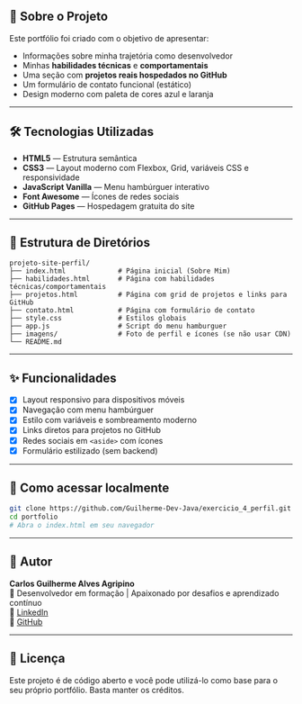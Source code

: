 ## 🧠 Sobre o Projeto

Este portfólio foi criado com o objetivo de apresentar:

- Informações sobre minha trajetória como desenvolvedor
- Minhas **habilidades técnicas** e **comportamentais**
- Uma seção com **projetos reais hospedados no GitHub**
- Um formulário de contato funcional (estático)
- Design moderno com paleta de cores azul e laranja

---

## 🛠️ Tecnologias Utilizadas

- **HTML5** — Estrutura semântica
- **CSS3** — Layout moderno com Flexbox, Grid, variáveis CSS e responsividade
- **JavaScript Vanilla** — Menu hambúrguer interativo
- **Font Awesome** — Ícones de redes sociais
- **GitHub Pages** — Hospedagem gratuita do site

---

## 📂 Estrutura de Diretórios

```
projeto-site-perfil/
├── index.html             # Página inicial (Sobre Mim)
├── habilidades.html       # Página com habilidades técnicas/comportamentais
├── projetos.html          # Página com grid de projetos e links para GitHub
├── contato.html           # Página com formulário de contato
├── style.css              # Estilos globais
├── app.js                 # Script do menu hamburguer
├── imagens/               # Foto de perfil e ícones (se não usar CDN)
└── README.md
```

---

## ✨ Funcionalidades

- [x] Layout responsivo para dispositivos móveis
- [x] Navegação com menu hambúrguer
- [x] Estilo com variáveis e sombreamento moderno
- [x] Links diretos para projetos no GitHub
- [x] Redes sociais em `<aside>` com ícones
- [x] Formulário estilizado (sem backend)

---

## 🚀 Como acessar localmente

```bash
git clone https://github.com/Guilherme-Dev-Java/exercicio_4_perfil.git
cd portfolio
# Abra o index.html em seu navegador
```

---

## 💼 Autor

**Carlos Guilherme Alves Agripino**  
📍 Desenvolvedor em formação | Apaixonado por desafios e aprendizado contínuo  
🔗 [LinkedIn](https://www.linkedin.com/in/carlosguilhermealvesagripino/)  
🐙 [GitHub](https://github.com/Guilherme-Dev-Java)

---

## 📝 Licença

Este projeto é de código aberto e você pode utilizá-lo como base para o seu próprio portfólio. Basta manter os créditos.